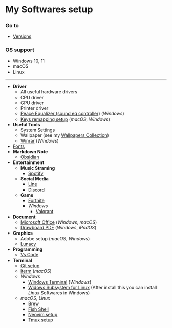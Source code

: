 # **My Softwares setup**

### **Go to**
- [Versions](./versions.json)

### **OS support**
- Windows 10, 11
- macOS
- Linux

---

- **Driver**
    - All useful hardware drivers
    - CPU driver
    - GPU driver
    - Printer driver
    - [Peace Equalizer (sound eq controller)](https://sourceforge.net/projects/peace-equalizer-apo-extension/) (*Windows*)
    - [Keys remapping setup](https://github.com/chinhchin/Keys-remapping-setup.git) (*macOS*, *Windows*)
- **Useful Tools**
    - System Settings
    - Wallpaper (see my [Wallpapers Collection](https://github.com/chinhchin/Wallpapers-Collection.git))
    - [Winrar](https://www.win-rar.com/download.html?&L=0) (*Windows*)
- [Fonts](https://github.com/chinhchin/Fonts-setup.git)
- **Markdown Note**
    - [Obsidian](https://obsidian.md/)
- **Entertainment**
    - **Music Straming**
        - [Spotify](https://spotify.com/download)
    - **Social Media**
        - [Line](https://line.me)
        - [Discord](https://discord.com/download)
    - **Game**
        - [Fortnite](https://www.epicgames.com/fortnite/en-US/home)
        - *Windows*
            - [Valorant](https://www.epicgames.com/fortnite/en-US/home)
- **Document**
    - [Microsoft Office](https://www.office.com/) (*Windows*, *macOS*)
    - [Drawboard PDF](https://www.drawboard.com/pdf) (*Windows*, *iPadOS*)
- **Graphics**
    - Adobe setup (*macOS*, *Windows*)
    - [Lunacy](https://icons8.com/lunacy)
- **Programming**
    - [Vs Code](https://code.visualstudio.com/)
- **Terminal**
    - [Git setup](https://github.com/chinhchin/Git-setup.git)
    - [iterm](https://iterm2.com/) (*macOS*)
    - *Windows*
        - [Windows Terminal](https://github.com/chinhchin/Windows-Terminal-setup) (*Windows*)
        - [Widows Subsystem for Linux](https://github.com/chinhchin/WSL-setup.git) (After install this you can install *Linux* Softwares in Windows)
    - *macOS*, *Linux*
        - [Brew](https://github.com/chinhchin/Brew-setup.git)
        - [Fish Shell](https://github.com/chinhchin/Fish-Shell-setup.git)
        - [Neovim setup](https://github.com/chinhchin/Neovim-setup.git)
        - [Tmux setup](https://github.com/chinhchin/Tmux-setup.git)

